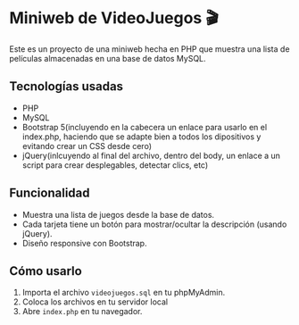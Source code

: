# Miniweb de VideoJuegos 🎬

Este es un proyecto de una miniweb hecha en PHP que muestra una lista de películas almacenadas en una base de datos MySQL.

## Tecnologías usadas
- PHP
- MySQL
- Bootstrap 5(incluyendo en la cabecera un enlace para usarlo en el index.php, haciendo que se adapte bien a todos los dipositivos y evitando crear un CSS desde cero)
- jQuery(inlcuyendo al final del archivo, dentro del body, un enlace  a un script para crear desplegables, detectar clics, etc)

## Funcionalidad
- Muestra una lista de juegos desde la base de datos.
- Cada tarjeta tiene un botón para mostrar/ocultar la descripción (usando jQuery).
- Diseño responsive con Bootstrap.

## Cómo usarlo
1. Importa el archivo `videojuegos.sql` en tu phpMyAdmin.
2. Coloca los archivos en tu servidor local
3. Abre `index.php` en tu navegador.


